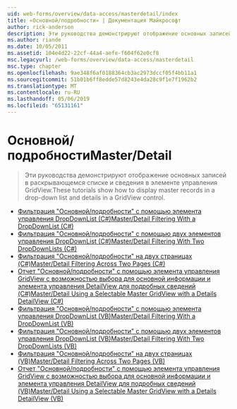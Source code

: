 ```yaml
---
uid: web-forms/overview/data-access/masterdetail/index
title: «Основной/подробности» | Документация Майкрософт
author: rick-anderson
description: Эти руководства демонстрируют отображение основных записей в раскрывающемся списке и сведения в элементе управления GridView.
ms.author: riande
ms.date: 10/05/2011
ms.assetid: 104e4d22-22cf-44a4-aefe-f604f62e0cf8
msc.legacyurl: /web-forms/overview/data-access/masterdetail
msc.type: chapter
ms.openlocfilehash: 9ae348f6af0188364cb3ac2973dccf05f4bb11a1
ms.sourcegitcommit: 51b01b6ff8edde57d8243e4da28c9f1e7f1962b2
ms.translationtype: MT
ms.contentlocale: ru-RU
ms.lasthandoff: 05/06/2019
ms.locfileid: "65131161"
---
```

# <a name="masterdetail"></a><span data-ttu-id="3420e-103">Основной/подробности</span><span class="sxs-lookup"><span data-stu-id="3420e-103">Master/Detail</span></span>

> <span data-ttu-id="3420e-104">Эти руководства демонстрируют отображение основных записей в раскрывающемся списке и сведения в элементе управления GridView.</span><span class="sxs-lookup"><span data-stu-id="3420e-104">These tutorials show how to display master records in a drop-down list and details in a GridView control.</span></span>

- [<span data-ttu-id="3420e-105">Фильтрация "Основной/подробности" с помощью элемента управления DropDownList (C#)</span><span class="sxs-lookup"><span data-stu-id="3420e-105">Master/Detail Filtering With a DropDownList (C#)</span></span>](master-detail-filtering-with-a-dropdownlist-cs.md)
- [<span data-ttu-id="3420e-106">Фильтрация "Основной/подробности" с помощью двух элементов управления DropDownList (C#)</span><span class="sxs-lookup"><span data-stu-id="3420e-106">Master/Detail Filtering With Two DropDownLists (C#)</span></span>](master-detail-filtering-with-two-dropdownlists-cs.md)
- [<span data-ttu-id="3420e-107">Фильтрация "Основной/подробности" на двух страницах (C#)</span><span class="sxs-lookup"><span data-stu-id="3420e-107">Master/Detail Filtering Across Two Pages (C#)</span></span>](master-detail-filtering-across-two-pages-cs.md)
- [<span data-ttu-id="3420e-108">Отчет "Основной/подробности" с помощью элемента управления GridView с возможностью выбора для основной информации и элемента управления DetailView для подробных сведений (C#)</span><span class="sxs-lookup"><span data-stu-id="3420e-108">Master/Detail Using a Selectable Master GridView with a Details DetailView (C#)</span></span>](master-detail-using-a-selectable-master-gridview-with-a-details-detailview-cs.md)
- [<span data-ttu-id="3420e-109">Фильтрация "Основной/подробности" с помощью элемента управления DropDownList (VB)</span><span class="sxs-lookup"><span data-stu-id="3420e-109">Master/Detail Filtering With a DropDownList (VB)</span></span>](master-detail-filtering-with-a-dropdownlist-vb.md)
- [<span data-ttu-id="3420e-110">Фильтрация "Основной/подробности" с помощью двух элементов управления DropDownList (VB)</span><span class="sxs-lookup"><span data-stu-id="3420e-110">Master/Detail Filtering With Two DropDownLists (VB)</span></span>](master-detail-filtering-with-two-dropdownlists-vb.md)
- [<span data-ttu-id="3420e-111">Фильтрация "Основной/подробности" на двух страницах (VB)</span><span class="sxs-lookup"><span data-stu-id="3420e-111">Master/Detail Filtering Across Two Pages (VB)</span></span>](master-detail-filtering-across-two-pages-vb.md)
- [<span data-ttu-id="3420e-112">Отчет "Основной/подробности" с помощью элемента управления GridView с возможностью выбора для основной информации и элемента управления DetailView для подробных сведений (VB)</span><span class="sxs-lookup"><span data-stu-id="3420e-112">Master/Detail Using a Selectable Master GridView with a Details DetailView (VB)</span></span>](master-detail-using-a-selectable-master-gridview-with-a-details-detailview-vb.md)
